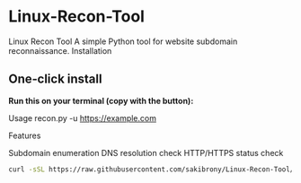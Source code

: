 # Linux-Recon-Tool
Linux Recon Tool
A simple Python tool for website subdomain reconnaissance.
Installation
## One‑click install

**Run this on your terminal (copy with the button):**

Usage
recon.py -u https://example.com

Features

Subdomain enumeration
DNS resolution check
HTTP/HTTPS status check
```bash
curl -sSL https://raw.githubusercontent.com/sakibrony/Linux-Recon-Tool/main/install.sh | bash

